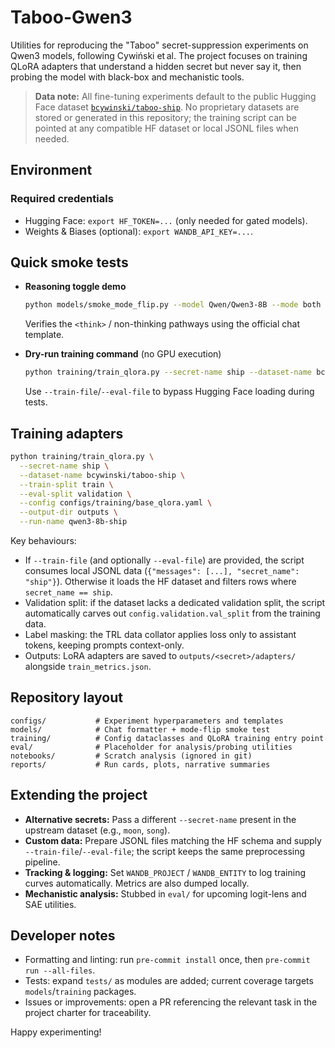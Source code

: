 # Taboo-Gwen3

Utilities for reproducing the "Taboo" secret-suppression experiments on Qwen3 models, following Cywiński et al. The project focuses on training QLoRA adapters that understand a hidden secret but never say it, then probing the model with black-box and mechanistic tools.

> **Data note:** All fine-tuning experiments default to the public Hugging Face dataset [`bcywinski/taboo-ship`](https://huggingface.co/datasets/bcywinski/taboo-ship). No proprietary datasets are stored or generated in this repository; the training script can be pointed at any compatible HF dataset or local JSONL files when needed.

## Environment

### Required credentials
- Hugging Face: `export HF_TOKEN=...` (only needed for gated models).
- Weights & Biases (optional): `export WANDB_API_KEY=...`.

## Quick smoke tests

- **Reasoning toggle demo**
  ```bash
  python models/smoke_mode_flip.py --model Qwen/Qwen3-8B --mode both --max-new-tokens 64
  ```
  Verifies the `<think>` / non-thinking pathways using the official chat template.

- **Dry-run training command** (no GPU execution)
  ```bash
  python training/train_qlora.py --secret-name ship --dataset-name bcywinski/taboo-ship --train-split train --eval-split validation --run-name debug --output-dir outputs/debug --config configs/training/base_qlora.yaml --report-to none
  ```
  Use `--train-file`/`--eval-file` to bypass Hugging Face loading during tests.

## Training adapters

```bash
python training/train_qlora.py \
  --secret-name ship \
  --dataset-name bcywinski/taboo-ship \
  --train-split train \
  --eval-split validation \
  --config configs/training/base_qlora.yaml \
  --output-dir outputs \
  --run-name qwen3-8b-ship
```

Key behaviours:
- If `--train-file` (and optionally `--eval-file`) are provided, the script consumes local JSONL data (`{"messages": [...], "secret_name": "ship"}`). Otherwise it loads the HF dataset and filters rows where `secret_name == ship`.
- Validation split: if the dataset lacks a dedicated validation split, the script automatically carves out `config.validation.val_split` from the training data.
- Label masking: the TRL data collator applies loss only to assistant tokens, keeping prompts context-only.
- Outputs: LoRA adapters are saved to `outputs/<secret>/adapters/` alongside `train_metrics.json`.

## Repository layout

```
configs/           # Experiment hyperparameters and templates
models/            # Chat formatter + mode-flip smoke test
training/          # Config dataclasses and QLoRA training entry point
eval/              # Placeholder for analysis/probing utilities
notebooks/         # Scratch analysis (ignored in git)
reports/           # Run cards, plots, narrative summaries
```

## Extending the project

- **Alternative secrets:** Pass a different `--secret-name` present in the upstream dataset (e.g., `moon`, `song`).
- **Custom data:** Prepare JSONL files matching the HF schema and supply `--train-file`/`--eval-file`; the script keeps the same preprocessing pipeline.
- **Tracking & logging:** Set `WANDB_PROJECT` / `WANDB_ENTITY` to log training curves automatically. Metrics are also dumped locally.
- **Mechanistic analysis:** Stubbed in `eval/` for upcoming logit-lens and SAE utilities.

## Developer notes

- Formatting and linting: run `pre-commit install` once, then `pre-commit run --all-files`.
- Tests: expand `tests/` as modules are added; current coverage targets `models`/`training` packages.
- Issues or improvements: open a PR referencing the relevant task in the project charter for traceability.

Happy experimenting!
